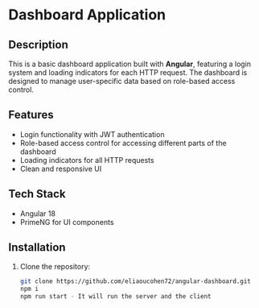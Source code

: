 # Dashboard Application

## Description
This is a basic dashboard application built with **Angular**, featuring a login system and loading indicators for each HTTP request. The dashboard is designed to manage user-specific data based on role-based access control.

## Features
- Login functionality with JWT authentication
- Role-based access control for accessing different parts of the dashboard
- Loading indicators for all HTTP requests
- Clean and responsive UI

## Tech Stack
- Angular 18
- PrimeNG for UI components

## Installation
1. Clone the repository:
   ```bash
   git clone https://github.com/eliaoucohen72/angular-dashboard.git
   npm i
   npm run start - It will run the server and the client
